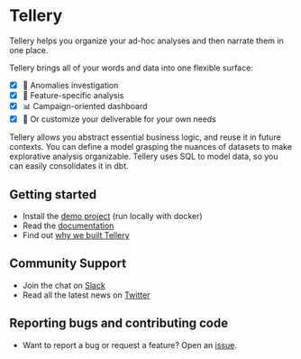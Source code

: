 # Tellery


Tellery helps you organize your ad-hoc analyses and then narrate them in one place.

Tellery brings all of your words and data into one flexible surface:

* [x] 🤖 Anomalies investigation
* [x] 📝 Feature-specific analysis
* [x] 📊 Campaign-oriented dashboard
* [x] 🙌 Or customize your deliverable for your own needs

Tellery allows you abstract essential business logic, and reuse it in future contexts. You can define a model grasping the nuances of datasets to make explorative analysis organizable. Tellery uses SQL to model data, so you can easily consolidates it in dbt.


## Getting started

* Install the [demo project](https://tellery.io/docs/getting-started/quick-setup) (run locally with docker)
* Read the [documentation](https://tellery.io/docs/)
* Find out [why we built Tellery](https://tellery.io/docs/about)


## Community Support

* Join the chat on [Slack](https://join.slack.com/t/telleryio/shared_invite/zt-s37tgvo7-QBdpggK_uG6QqJVWhSXlFg)
* Read all the latest news on [Twitter](https://twitter.com/telleryhq)


## Reporting bugs and contributing code

* Want to report a bug or request a feature? Open an [issue](/issues/new).
